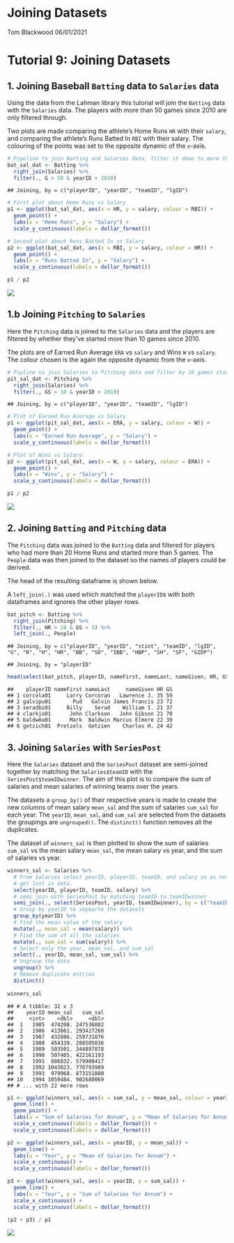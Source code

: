 Joining Datasets
================
Tom Blackwood
06/01/2021

# Tutorial 9: Joining Datasets

## 1\. Joining Baseball `Batting` data to `Salaries` data

Using the data from the Lahman library this tutorial will join the
`Batting` data with the `Salaries` data. The players with more than 50
games since 2010 are only filtered through.

Two plots are made comparing the athlete’s Home Runs `HR` with their
`salary`, and comparing the athlete’s Runs Batted In `RBI` with their
salary. The colouring of the points was set to the opposite dynamic of
the `x`-axis.

``` r
# Pipeline to join Batting and Salaries data, filter it down to more than 50 games after 2010.
bat_sal_dat <- Batting %>%
  right_join(Salaries) %>%
  filter(., G > 50 & yearID > 2010)
```

    ## Joining, by = c("playerID", "yearID", "teamID", "lgID")

``` r
# First plot about Home Runs vs Salary
p1 <- ggplot(bat_sal_dat, aes(x = HR, y = salary, colour = RBI)) + 
  geom_point() + 
  labs(x = "Home Runs", y = "Salary") + 
  scale_y_continuous(labels = dollar_format())

# Second plot about Runs Batted In vs Salary
p2 <- ggplot(bat_sal_dat, aes(x = RBI, y = salary, colour = HR)) + 
  geom_point() + 
  labs(x = "Runs Batted In", y = "Salary") + 
  scale_y_continuous(labels = dollar_format())

p1 / p2
```

![](2021-01-06_Tutorial-9_Joining-Data_files/figure-gfm/batting-1.png)<!-- -->

## 1.b Joining `Pitching` to `Salaries`

Here the `Pitching` data is joined to the `Salaries` data and the
players are filtered by whether they’ve started more than 10 games since
2010.

The plots are of Earned Run Average `ERA` vs `salary` and Wins `W` vs
`salary`. The colour chosen is the again the opposite dynamic from the
`x`-axis.

``` r
# Pipline to join Salaries to Pitching data and filter by 10 games started after 2010
pit_sal_dat <- Pitching %>%
  right_join(Salaries) %>%
  filter(., GS > 10 & yearID > 2010)
```

    ## Joining, by = c("playerID", "yearID", "teamID", "lgID")

``` r
# Plot of Earned Run Average vs Salary
p1 <- ggplot(pit_sal_dat, aes(x = ERA, y = salary, colour = W)) + 
  geom_point() + 
  labs(x = "Earned Run Average", y = "Salary") + 
  scale_y_continuous(labels = dollar_format())

# Plot of Wins vs Salary.
p2 <- ggplot(pit_sal_dat, aes(x = W, y = salary, colour = ERA)) + 
  geom_point() + 
  labs(x = "Wins", y = "Salary") + 
  scale_y_continuous(labels = dollar_format())

p1 / p2
```

![](2021-01-06_Tutorial-9_Joining-Data_files/figure-gfm/pitching-1.png)<!-- -->

## 2\. Joining `Batting` and `Pitching` data

The `Pitching` data was joined to the `Batting` data and filtered for
players who had more than 20 Home Runs and started more than 5 games.
The `People` data was then joined to the dataset so the names of players
could be derived.

The head of the resulting dataframe is shown below.

A `left_join(.)` was used which matched the `playerID`s with both
dataframes and ignores the other player rows.

``` r
bat_pitch <- Batting %>%
  right_join(Pitching) %>%
  filter(., HR > 20 & GS > 5) %>%
  left_join(., People)
```

    ## Joining, by = c("playerID", "yearID", "stint", "teamID", "lgID", "G", "R", "H", "HR", "BB", "SO", "IBB", "HBP", "SH", "SF", "GIDP")

    ## Joining, by = "playerID"

``` r
head(select(bat_pitch, playerID, nameFirst, nameLast, nameGiven, HR, GS))
```

    ##    playerID nameFirst nameLast     nameGiven HR GS
    ## 1 corcola01     Larry Corcoran   Lawrence J. 35 59
    ## 2 galvipu01       Pud   Galvin James Francis 23 72
    ## 3 seradbi01     Billy    Serad    William I. 21 37
    ## 4 clarkjo01      John Clarkson   John Gibson 21 70
    ## 5 baldwma01      Mark  Baldwin Marcus Elmore 22 39
    ## 6 getzich01  Pretzels  Getzien    Charles H. 24 42

## 3\. Joining `Salaries` with `SeriesPost`

Here the `Salaries` dataset and the `SeriesPost` dataset are semi-joined
together by matching the `Salaries$teamID` with the
`SeriesPost$teamIDwinner`. The aim of this plot is to compare the sum of
salaries and mean salaries of winning teams over the years.

The datasets a `group_by()` of their respective years is made to create
the new columns of mean salary `mean_sal` and the sum of salaries
`sum_sal` for each year. The `yearID`, `mean_sal`, and `sum_sal` are
selected from the datasets the groupings are `ungrouped()`. The
`distinct()` function removes all the duplicates.

The dataset of `winners_sal` is then plotted to show the sum of salaries
`sum_sal` vs the mean salary `mean_sal`, the mean salary vs year, and
the sum of salaries vs year.

``` r
winners_sal <- Salaries %>%
  # From Salaries select yearID, playerID, teamID, and salary so as not to 
  # get lost in data.
  select(yearID, playerID, teamID, salary) %>%
  # semi join with SeriesPost by matching teamID to teamIDwinner
  semi_join(., select(SeriesPost, yearID, teamIDwinner), by = c("teamID" = "teamIDwinner")) %>%
  # Group by yearID to sepearte the datasets
  group_by(yearID) %>%
  # Find the mean value of the salary
  mutate(., mean_sal = mean(salary)) %>%
  # Find the sum of all the salaries
  mutate(., sum_sal = sum(salary)) %>%
  # Select only the year, mean_sal, and sum_sal
  select(., yearID, mean_sal, sum_sal) %>%
  # Ungroup the data
  ungroup() %>%
  # Remove duplicate entries
  distinct()
  
winners_sal
```

    ## # A tibble: 32 x 3
    ##    yearID mean_sal   sum_sal
    ##     <int>    <dbl>     <dbl>
    ##  1   1985  474208. 247536802
    ##  2   1986  413861. 293427260
    ##  3   1987  432886. 259731876
    ##  4   1988  454339. 288505036
    ##  5   1989  503501. 344897878
    ##  6   1990  507405. 422161193
    ##  7   1991  886832. 579988417
    ##  8   1992 1043023. 770793989
    ##  9   1993  979968. 873151800
    ## 10   1994 1059484. 902680069
    ## # ... with 22 more rows

``` r
p1 <- ggplot(winners_sal, aes(x = sum_sal, y = mean_sal, colour = yearID)) + 
  geom_line() + 
  geom_point() +
  labs(x = "Sum of Salaries for Annum", y = "Mean of Salaries for Annum") + 
  scale_x_continuous(labels = dollar_format()) +
  scale_y_continuous(labels = dollar_format())

p2 <- ggplot(winners_sal, aes(x = yearID, y = mean_sal)) + 
  geom_line() + 
  labs(x = "Year", y = "Mean of Salaries for Annum") + 
  scale_x_continuous() +
  scale_y_continuous(labels = dollar_format())

p3 <- ggplot(winners_sal, aes(x = yearID, y = sum_sal)) + 
  geom_line() + 
  labs(x = "Year", y = "Sum of Salaries for Annum") + 
  scale_x_continuous() +
  scale_y_continuous(labels = dollar_format())

(p2 + p3) / p1
```

![](2021-01-06_Tutorial-9_Joining-Data_files/figure-gfm/wages_of_spin-1.png)<!-- -->
